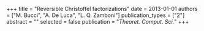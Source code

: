 +++
title = "Reversible Christoffel factorizations"
date = 2013-01-01
authors = ["M. Bucci", "A. De Luca", "L. Q. Zamboni"]
publication_types = ["2"]
abstract = ""
selected = false
publication = "*Theoret. Comput. Sci.*"
+++

